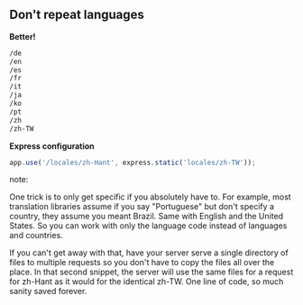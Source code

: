 ##  Don&#39;t repeat languages

**Better!**

```bash
/de
/en
/es
/fr
/it
/ja
/ko
/pt
/zh
/zh-TW
```

**Express configuration**

```js
app.use('/locales/zh-Hant', express.static('locales/zh-TW'));
```

note:

One trick is to only get specific if you absolutely have to. For example, most translation libraries assume if you say "Portuguese" but don't specify a country, they assume you meant Brazil. Same with English and the United States. So you can work with only the language code instead of languages and countries.

If you can't get away with that, have your server serve a single directory of files to multiple requests so you don't have to copy the files all over the place. In that second snippet, the server will use the same files for a request for zh-Hant as it would for the identical zh-TW. One line of code, so much sanity saved forever.
